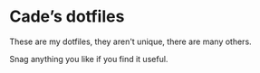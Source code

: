 # Cade’s dotfiles

These are my dotfiles, they aren't unique, there are many others.

Snag anything you like if you find it useful.
